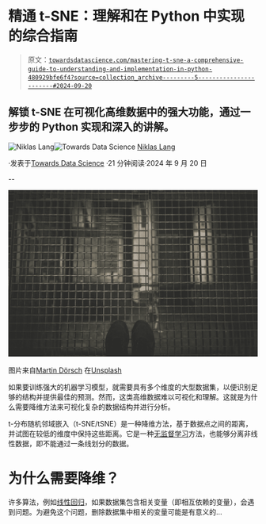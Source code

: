 # 精通 t-SNE：理解和在 Python 中实现的综合指南

> 原文：[`towardsdatascience.com/mastering-t-sne-a-comprehensive-guide-to-understanding-and-implementation-in-python-480929bfe6f4?source=collection_archive---------5-----------------------#2024-09-20`](https://towardsdatascience.com/mastering-t-sne-a-comprehensive-guide-to-understanding-and-implementation-in-python-480929bfe6f4?source=collection_archive---------5-----------------------#2024-09-20)

## 解锁 t-SNE 在可视化高维数据中的强大功能，通过一步步的 Python 实现和深入的讲解。

[](https://medium.com/@niklas_lang?source=post_page---byline--480929bfe6f4--------------------------------)![Niklas Lang](https://medium.com/@niklas_lang?source=post_page---byline--480929bfe6f4--------------------------------)[](https://towardsdatascience.com/?source=post_page---byline--480929bfe6f4--------------------------------)![Towards Data Science](https://towardsdatascience.com/?source=post_page---byline--480929bfe6f4--------------------------------) [Niklas Lang](https://medium.com/@niklas_lang?source=post_page---byline--480929bfe6f4--------------------------------)

·发表于[Towards Data Science](https://towardsdatascience.com/?source=post_page---byline--480929bfe6f4--------------------------------) ·21 分钟阅读·2024 年 9 月 20 日

--

![](img/ec9050494c252dcae83e96d67e6da9d4.png)

图片来自[Martin Dörsch](https://unsplash.com/@martindorsch?utm_source=medium&utm_medium=referral) 在[Unsplash](https://unsplash.com/?utm_source=medium&utm_medium=referral)

如果要训练强大的机器学习模型，就需要具有多个维度的大型数据集，以便识别足够的结构并提供最佳的预测。然而，这类高维数据难以可视化和理解。这就是为什么需要降维方法来可视化复杂的数据结构并进行分析。

t-分布随机邻域嵌入（t-SNE/tSNE）是一种降维方法，基于数据点之间的距离，并试图在较低的维度中保持这些距离。它是一种[无监督学习](https://databasecamp.de/en/ml/unsupervised-learnings)方法，也能够分离非线性数据，即不能通过一条线划分的数据。

# **为什么需要降维？**

许多算法，例如[线性回归](https://databasecamp.de/en/ml/linear-regression-basics)，如果数据集包含相关变量（即相互依赖的变量），会遇到问题。为避免这个问题，删除数据集中相关的变量可能是有意义的…
